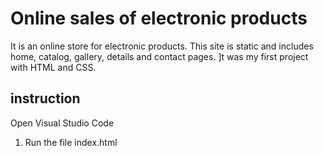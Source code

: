 # Online sales of electronic products
It is an online store for electronic products. This site is static and includes home, catalog, gallery, details and contact pages. ]t was my first project with HTML and CSS.

## instruction
Open Visual Studio Code
1. Run the file index.html
